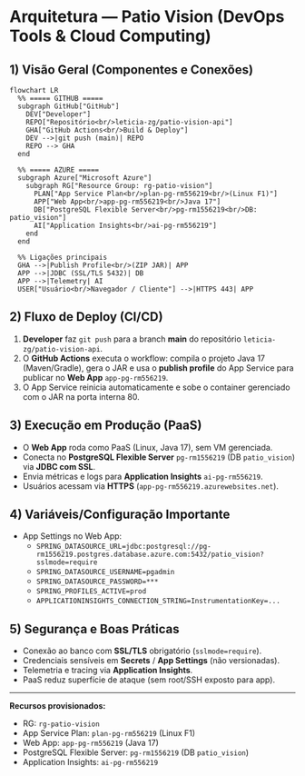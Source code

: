 # Arquitetura — Patio Vision (DevOps Tools & Cloud Computing)

## 1) Visão Geral (Componentes e Conexões)

```mermaid
flowchart LR
  %% ===== GITHUB =====
  subgraph GitHub["GitHub"]
    DEV["Developer"]
    REPO["Repositório<br/>leticia-zg/patio-vision-api"]
    GHA["GitHub Actions<br/>Build & Deploy"]
    DEV -->|git push (main)| REPO
    REPO --> GHA
  end

  %% ===== AZURE =====
  subgraph Azure["Microsoft Azure"]
    subgraph RG["Resource Group: rg-patio-vision"]
      PLAN["App Service Plan<br/>plan-pg-rm556219<br/>(Linux F1)"]
      APP["Web App<br/>app-pg-rm556219<br/>Java 17"]
      DB["PostgreSQL Flexible Server<br/>pg-rm1556219<br/>DB: patio_vision"]
      AI["Application Insights<br/>ai-pg-rm556219"]
    end
  end

  %% Ligações principais
  GHA -->|Publish Profile<br/>(ZIP JAR)| APP
  APP -->|JDBC (SSL/TLS 5432)| DB
  APP -->|Telemetry| AI
  USER["Usuário<br/>Navegador / Cliente"] -->|HTTPS 443| APP
```

## 2) Fluxo de Deploy (CI/CD)
1. **Developer** faz `git push` para a branch **main** do repositório `leticia-zg/patio-vision-api`.
2. O **GitHub Actions** executa o workflow: compila o projeto Java 17 (Maven/Gradle), gera o JAR e usa o **publish profile** do App Service para publicar no **Web App** `app-pg-rm556219`.
3. O App Service reinicia automaticamente e sobe o container gerenciado com o JAR na porta interna 80.

## 3) Execução em Produção (PaaS)
- O **Web App** roda como PaaS (Linux, Java 17), sem VM gerenciada.
- Conecta no **PostgreSQL Flexible Server** `pg-rm1556219` (DB `patio_vision`) via **JDBC com SSL**.
- Envia métricas e logs para **Application Insights** `ai-pg-rm556219`.
- Usuários acessam via **HTTPS** (`app-pg-rm556219.azurewebsites.net`).

## 4) Variáveis/Configuração Importante
- App Settings no Web App:
  - `SPRING_DATASOURCE_URL=jdbc:postgresql://pg-rm1556219.postgres.database.azure.com:5432/patio_vision?sslmode=require`
  - `SPRING_DATASOURCE_USERNAME=pgadmin`
  - `SPRING_DATASOURCE_PASSWORD=***`
  - `SPRING_PROFILES_ACTIVE=prod`
  - `APPLICATIONINSIGHTS_CONNECTION_STRING=InstrumentationKey=...`

## 5) Segurança e Boas Práticas
- Conexão ao banco com **SSL/TLS** obrigatório (`sslmode=require`).
- Credenciais sensíveis em **Secrets** / **App Settings** (não versionadas).
- Telemetria e tracing via **Application Insights**.
- PaaS reduz superfície de ataque (sem root/SSH exposto para app).

---

**Recursos provisionados:**
- RG: `rg-patio-vision`
- App Service Plan: `plan-pg-rm556219` (Linux F1)
- Web App: `app-pg-rm556219` (Java 17)
- PostgreSQL Flexible Server: `pg-rm1556219` (DB `patio_vision`)
- Application Insights: `ai-pg-rm556219`
